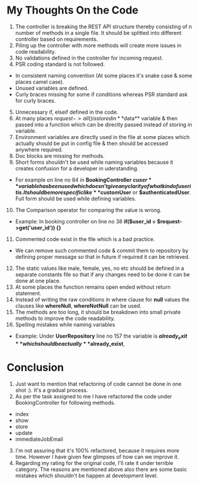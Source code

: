 My Thoughts On the Code
=================
1) The controller is breaking the REST API structure thereby consisting of n number of methods in a single file. It should be splitted into different controller based on requirements.
2) Piling up the controller with more methods will create more issues in code readability.
3) No validations defined in the controller for incoming request.
4) PSR coding standard is not followed.
- In consistent naming convention (At some places it's snake case & some places camel case).
- Unused variables are defined.
- Curly braces missing for some if conditions whereas PSR standard ask for curly braces.
5) Unnecessary if, elseif defined in the code.
6) At many places $request->all() is stored in **$data** variable & then passed into a function which can be directly passed instead of storing in variable.
7) Environment variables are directly used in the file at some places which actually should be put in config file & then should be accessed anywhere required.
8) Doc blocks are missing for methods.
9) Short forms shouldn't be used while naming variables because it creates confusion for a developer in uderstanding.
- For example on line no 84 in **BookingController** **$cuser** variable has been used which doesn't give any clarity of what kind of user it is. It should be more specific like **$customUser** or **$authenticatedUser**. Full form should be used while defining variables.
10) The Comparison operator for comparing the value is wrong.
- Example: In booking controller on line no 38  **if($user_id = $request->get('user_id')) {}**
11) Commented code exist in the file which is a bad practice.
- We can remove such commented code & commit them to repository by defining proper message so that in future if required it can be retrieved.
12) The static values like male, female, yes, no etc should be defined in a separate constants file so that if any changes need to be done it can be done at one place.
13) At some places the function remains open ended without return statement.
14) Instead of writing the raw conditions in where clause for **null** values the clauses like **whereNull**, **whereNotNull** can be used.
15) The methods are too long, it should be breakdown into small private methods to improve the code readability.
16) Spelling mistakes while naming variables 
- Example: Under **UserRepository** line no 157 the variable is **$already_exit** which should be actually **$already_exist**, 


Conclusion
=================
1) Just want to mention that refactoring of code cannot be done in one shot :). It's a gradual process.
2) As per the task assigned to me I have refactored the code under BookingController for following methods.
- index
- show
- store
- update
- immediateJobEmail
3) I'm not assuring that it's 100% refactored, because it requires more time. However I have given few glimpses of how can we improve it.
4) Regarding my rating for the original code, I'll rate it under terrible category. The reasons are mentioned above also there are some basic mistakes which shouldn't be happen at development level.




